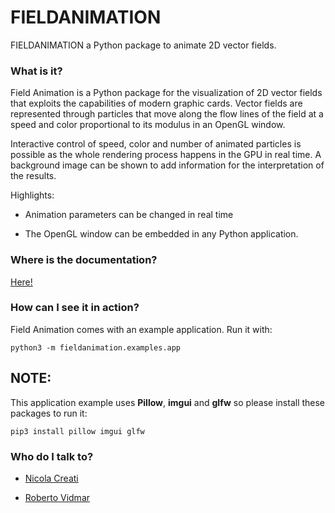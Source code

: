# FIELDANIMATION #
FIELDANIMATION a Python package to animate 2D vector fields.

### What is it? ###
Field Animation is a Python package for the visualization of 2D vector fields
that exploits the capabilities of modern graphic cards. Vector fields are
represented through particles that move along the flow lines of the field at
a speed and color proportional to its modulus in an OpenGL window.

Interactive control of speed, color and number of animated particles is
possible as the whole rendering process happens in the GPU in real time.
A background image can be shown to add information for the interpretation of
the results.

Highlights:

* Animation parameters can be changed in real time

* The OpenGL window can be embedded in any Python application.

### Where is the documentation? ###

[Here!](https://bvidmar.bitbucket.io/fieldanimation/)

### How can I see it in action? ###
Field Animation comes with an example application. Run it with:

    python3 -m fieldanimation.examples.app

## NOTE: ##
This application example uses  **Pillow**, **imgui** and **glfw**
so please install these packages to run it:

    pip3 install pillow imgui glfw

### Who do I talk to? ###

* [Nicola Creati](mailto:ncreati@inogs.it)

* [Roberto Vidmar](mailto:rvidmar@inogs.it)
